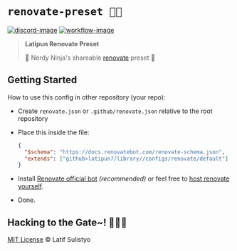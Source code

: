 # `renovate-preset 🥷💅`

[![discord-image]][discord-url]
[![workflow-image]][workflow-url]

> **Latipun Renovate Preset**
>
> 🥷 Nerdy Ninja's shareable [renovate](https://docs.renovatebot.com/config-presets/) preset 💅

## Getting Started

How to use this config in other repository (your repo):

- Create `renovate.json` or `.github/renovate.json` relative to the root repository
- Place this inside the file:

  ```json
  {
    "$schema": "https://docs.renovatebot.com/renovate-schema.json",
    "extends": ["github>latipun7/library//configs/renovate/default"]
  }
  ```

- Install [Renovate official bot](https://github.com/marketplace/renovate) _(recommended)_ or feel free to [host renovate yourself](https://docs.renovatebot.com/getting-started/running/).

- Done.

## Hacking to the Gate~! 🧑‍💻🎶

[MIT License][license-url] © Latif Sulistyo

<!-- Variables -->

[discord-image]: https://img.shields.io/discord/758271814153011201?label=Developers%20Indonesia&logo=discord&style=flat-square
[discord-url]: https://discord.gg/njSj2Nq "Chat and discuss at Developers Indonesia"
[workflow-image]: https://img.shields.io/github/workflow/status/latipun7/library/Continuous%20Integration%20and%20Continuous%20Delivery%20%E2%9A%99%F0%9F%9A%80?label=CI%2FCD&logo=github%20actions&style=flat-square
[workflow-url]: https://github.com/latipun7/library/actions "GitHub Actions"
[license-url]: https://github.com/latipun7/library/blob/main/license "MIT License"
